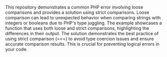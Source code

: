 This repository demonstrates a common PHP error involving loose comparisons and provides a solution using strict comparisons. Loose comparison can lead to unexpected behavior when comparing strings with integers or booleans due to PHP's type juggling.  The example showcases a function that uses both loose and strict comparisons, highlighting the differences in their output. The solution demonstrates the best practice of using strict comparison (===) to avoid type coercion issues and ensure accurate comparison results.  This is crucial for preventing logical errors in your code.